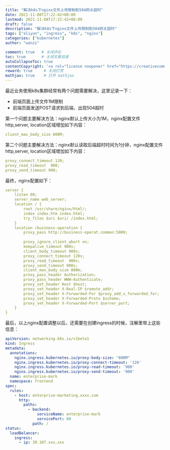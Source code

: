 ```yaml
---
title: "解决k8s下nginx文件上传限制和504网关超时"
date: 2021-11-08T17:22:42+08:00
lastmod: 2021-11-08T17:22:42+08:00
draft: false
description: "解决k8s下nginx文件上传限制和504网关超时"
tags: ["aliyun", "ingress", "k8s", "nginx"]
categories: ["kubernetes"]
author: "wanzi"

comment: true   # 关闭评论
toc: true       # 关闭文章目录
autoCollapseToc: true
contentCopyright: '<a rel="license noopener" href="https://creativecommons.org/licenses/by-nc-nd/4.0/" target="_blank">CC BY-NC-ND 4.0</a>'
reward: true     # 关闭打赏
mathjax: true    # 打开 mathjax
---
```



最近业务使用k8s集群经常有两个问题需要解决，这里记录一下：
- 前端页面上传文件1M限制
- 前端页面发送POST请求到后端，出现504超时

第一个问题主要解决方法：nginx默认上传大小为1M，nginx配置文件http,server, location区域增加如下内容：

```yaml
client_max_body_size 800M;
```

第二个问题主要解决方法：nginx默认读取后端超时时间为1分钟，nginx配置文件http,server, location区域增加如下内容：

```yaml
proxy_connect_timeout 120;
proxy_read_timeout  900;
proxy_send_timeout 900;
```

最终，nginx配置如下：
```yaml
server {
    listen 80;
    server_name web_server;
    location / {
        root /usr/share/nginx/html/;
        index index.htm index.html;
        try_files $uri $uri/ /index.html;
    }
    location /business-operation {
        proxy_pass http://business-operat.common:5000;
        
        proxy_ignore_client_abort on; 
        keepalive_timeout 900s;
        client_body_timeout 900s;
        proxy_connect_timeout 120s;
        proxy_read_timeout  900s;
        proxy_send_timeout 900s;
        client_max_body_size 800m;
        proxy_pass_header Authorization;
        proxy_pass_header WWW-Authenticate;
        proxy_set_header Host $host;
        proxy_set_header X-Real-IP $remote_addr;
        proxy_set_header X-Forwarded-For $proxy_add_x_forwarded_for;
        proxy_set_header X-Forwarded-Proto $scheme;
        proxy_set_header X-Forwarded-Port $server_port;
    }
}
```
最后，以上nginx配置调整以后，还需要在创建ingress的时候，注解里带上这些信息：
```yaml
apiVersion: networking.k8s.io/v1beta1
kind: Ingress
metadata:
  annotations:
    nginx.ingress.kubernetes.io/proxy-body-size: "800M"
    nginx.ingress.kubernetes.io/proxy-connect-timeout: '120'
    nginx.ingress.kubernetes.io/proxy-read-timeout: '900'
    nginx.ingress.kubernetes.io/proxy-send-timeout: '900'
  name: enterprise-mark
  namespace: frontend
spec:
  rules:
    - host: enterprise-marketing.xxxx.com
      http:
        paths:
          - backend:
              serviceName: enterprise-mark
              servicePort: 80
            path: /
status:
  loadBalancer:
    ingress:
      - ip: 39.107.xxx.xxx
```
